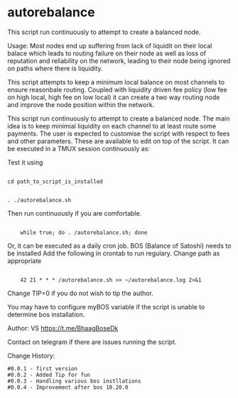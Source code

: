 # autorebalance
	
This script run continuously to attempt to create a balanced node.


Usage:
Most nodes end up suffering from lack of liquidit on their local balace which leads to routing failure on their node as well as loss of reputation and reliability on the network, leading to their node being ignored on paths where there is liquidity.

This script attempts to keep a minimum local balance on most channels to ensure reasonbale routing. Coupled with liquidity driven fee policy (low fee on high local, high fee on low local) it can create a two way routing node and improve the node position within the network.

This script run continuously to attempt to create a balanced node. The main idea is to keep minimial liquidity on each channel to at least route some payments. The user is expected to customise the script with respect to fees and other parameters. These are available to edit on top of the script.  It can be executed in a TMUX session continuously as:


Test it using

<code>
cd path_to_script_is_installed
	
. ./autorebalance.sh 
</code>

Then run continuously if you are comfortable.
	
<code>
	while true; do . <path_to_script>/autorebalance.sh; done
</code>
  
  
Or, it can be executed as a daily cron job. BOS (Balance of Satoshi) needs to be installed Add the following in crontab to run regulary. Change path as appropriate

<code>
	42 21 * * * <path_to_script>/autorebalance.sh >> ~/autorebalance.log 2>&1
</code>

Change TIP=0 if you do not wish to tip the author.

You may have to configure myBOS variable if the script is unable to determine bos installation.

Author:  VS https://t.me/BhaagBoseDk 

Contact on telegram if there are issues running the script.

Change History:
```	
#0.0.1 - first version
#0.0.2 - Added Tip for fun
#0.0.3 - Handling various bos instllations
#0.0.4 - Improvement after bos 10.20.0
```

	

